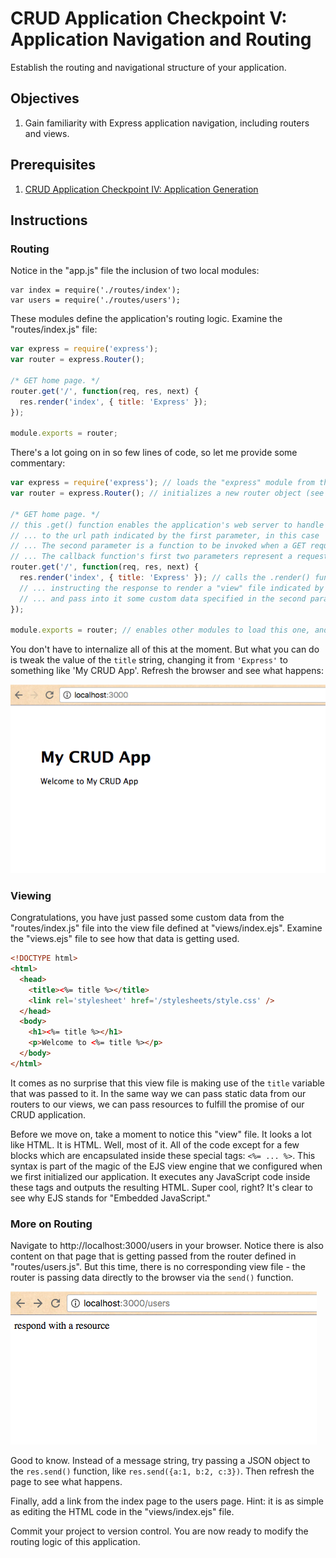 # CRUD Application Checkpoint V: Application Navigation and Routing

Establish the routing and navigational structure of your application.

## Objectives

  1. Gain familiarity with Express application navigation, including routers and views.

## Prerequisites

  1. [CRUD Application Checkpoint IV: Application Generation](/projects/crud-application/checkpoints/app-generation/checkpoint.md)

## Instructions

### Routing

Notice in the "app.js" file the inclusion of two local modules:

    var index = require('./routes/index');
    var users = require('./routes/users');

These modules define the application's routing logic. Examine the "routes/index.js" file:

```` js
var express = require('express');
var router = express.Router();

/* GET home page. */
router.get('/', function(req, res, next) {
  res.render('index', { title: 'Express' });
});

module.exports = router;
````

There's a lot going on in so few lines of code, so let me provide some commentary:

```` js
var express = require('express'); // loads the "express" module from the node_modules directory
var router = express.Router(); // initializes a new router object (see https://expressjs.com/en/api.html#router for documentation)

/* GET home page. */
// this .get() function enables the application's web server to handle a GET request
// ... to the url path indicated by the first parameter, in this case '/'.
// ... The second parameter is a function to be invoked when a GET request is made at the specified url path.
// ... The callback function's first two parameters represent a request object and a response object.
router.get('/', function(req, res, next) {
  res.render('index', { title: 'Express' }); // calls the .render() function on the response object ...
  // ... instructing the response to render a "view" file indicated by the first parameter ...
  // ... and pass into it some custom data specified in the second parameter, which is an object.
});

module.exports = router; // enables other modules to load this one, and specifies the variable to load when this module is required
````

You don't have to internalize all of this at the moment. But what you can do is tweak the value of the `title` string, changing it from `'Express'` to something like 'My CRUD App'. Refresh the browser and see what happens:

![a screenshot of the application's homepage which includes a heading of "My CRUD App" and a subheading of "Welcome to My CRUD App"](passing-data-to-a-view.png)

### Viewing

Congratulations, you have just passed some custom data from the "routes/index.js" file into the view file defined at "views/index.ejs". Examine the "views.ejs" file to see how that data is getting used.

```` html
<!DOCTYPE html>
<html>
  <head>
    <title><%= title %></title>
    <link rel='stylesheet' href='/stylesheets/style.css' />
  </head>
  <body>
    <h1><%= title %></h1>
    <p>Welcome to <%= title %></p>
  </body>
</html>
````

It comes as no surprise that this view file is making use of the `title` variable that was passed to it. In the same way we can pass static data from our routers to our views, we can pass resources to fulfill the promise of our CRUD application.

Before we move on, take a moment to notice this "view" file. It looks a lot like HTML. It is HTML. Well, most of it. All of the code except for a few blocks which are encapsulated inside these special tags: `<%= ... %>`. This syntax is part of the magic of the EJS view engine that we configured when we first initialized our application. It executes any JavaScript code inside these tags and outputs the resulting HTML. Super cool, right? It's clear to see why EJS stands for "Embedded JavaScript."









### More on Routing

Navigate to http://localhost:3000/users in your browser. Notice there is also content on that page that is getting passed from the router defined in "routes/users.js". But this time, there is no corresponding view file - the router is passing data directly to the browser via the `send()` function.

![a screenshot of the application's homepage which includes a heading of "My CRUD App" and a subheading of "Welcome to My CRUD App"](passing-data-to-the-browser.png)

Good to know. Instead of a message string, try passing a JSON object to the `res.send()` function, like `res.send({a:1, b:2, c:3})`. Then refresh the page to see what happens.

Finally, add a link from the index page to the users page. Hint: it is as simple as editing the HTML code in the "views/index.ejs" file.

Commit your project to version control. You are now ready to modify the routing logic of this application.
